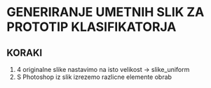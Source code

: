# GENERIRANJE UMETNIH SLIK ZA PROTOTIP KLASIFIKATORJA

## KORAKI

1. 4 originalne slike nastavimo na isto velikost -> slike_uniform
2. S Photoshop iz slik izrezemo razlicne elemente obrab
